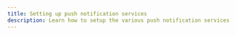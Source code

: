 ```yaml
---
title: Setting up push notification services
description: Learn how to setup the various push notification services for your mobile app.
---
```


<inline-fragment src="~/sdk/fragments/library-callout.md"></inline-fragment>

<inline-fragment platform="ios" src="~/sdk/push-notifications/fragments/ios/setup-apns.md"></inline-fragment> <inline-fragment platform="android" src="~/sdk/push-notifications/fragments/android/handle-fcm.md"></inline-fragment> <inline-fragment platform="android" src="~/sdk/push-notifications/fragments/android/handle-adm.md"></inline-fragment> <inline-fragment platform="android" src="~/sdk/push-notifications/fragments/android/handle-baidu.md"></inline-fragment>